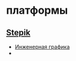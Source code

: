 # платформы
## [Stepik](https://stepik.org/)
- [Инженерная графика](https://stepik.org/course/52643/syllabus)
- 
